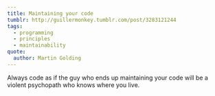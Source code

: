 ```yaml
---
title: Maintaining your code
tumblr: http://guillermonkey.tumblr.com/post/3283121244
tags:
  - programming
  - principles
  - maintainability
quote:
  author: Martin Golding
---
```


Always code as if the guy who ends up maintaining your code will be a violent psychopath who knows where you live.
